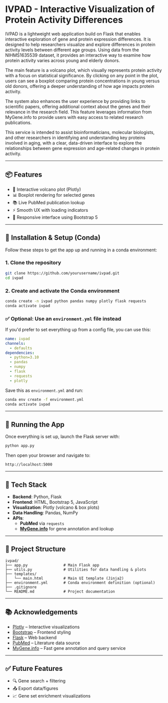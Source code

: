 # IVPAD - Interactive Visualization of Protein Activity Differences

IVPAD is a lightweight web application build on Flask that enables interactive exploration of gene and protein expression differences. It is designed to help researchers visualize and explore differences in protein activity levels between different age groups. Using data from the NIHMS1635539 dataset, it provides an interactive way to examine how protein activity varies across young and elderly donors.

The main feature is a volcano plot, which visually represents protein activity with a focus on statistical significance. By clicking on any point in the plot, users can see a boxplot comparing protein concentrations in young versus old donors, offering a deeper understanding of how age impacts protein activity.

The system also enhances the user experience by providing links to scientific papers, offering additional context about the genes and their relevance in the research field. This feature leverages information from MyGene.info to provide users with easy access to related research publications.

This service is intended to assist bioinformaticians, molecular biologists, and other researchers in identifying and understanding key proteins involved in aging, with a clear, data-driven interface to explore the relationships between gene expression and age-related changes in protein activity.

---

## 📦 Features

- 🔬 Interactive volcano plot (Plotly)
- 📊 Boxplot rendering for selected genes
- 📚 Live PubMed publication lookup
- ⚡ Smooth UX with loading indicators
- 📱 Responsive interface using Bootstrap 5

---

## 🔧 Installation & Setup (Conda)

Follow these steps to get the app up and running in a conda environment:

### 1. Clone the repository

```bash
git clone https://github.com/yourusername/ivpad.git
cd ivpad
```

### 2. Create and activate the Conda environment

```bash
conda create -n ivpad python pandas numpy plotly flask requests
conda activate ivpad
```

### ✅ Optional: Use an `environment.yml` file instead

If you'd prefer to set everything up from a config file, you can use this:

```yaml
name: ivpad
channels:
  - defaults
dependencies:
  - python=3.10
  - pandas
  - numpy
  - flask
  - requests
  - plotly
```

Save this as `environment.yml` and run:

```bash
conda env create -f environment.yml
conda activate ivpad
```

---

## 🚀 Running the App

Once everything is set up, launch the Flask server with:

```bash
python app.py
```

Then open your browser and navigate to:

```
http://localhost:5000
```

---

## 🧪 Tech Stack

- **Backend**: Python, Flask
- **Frontend**: HTML, Bootstrap 5, JavaScript
- **Visualization**: Plotly (volcano & box plots)
- **Data Handling**: Pandas, NumPy
- **APIs**:
  - **PubMed** via `requests`
  - **[MyGene.info](https://mygene.info)** for gene annotation and lookup

---

## 📁 Project Structure

```
ivpad/
├── app.py                # Main Flask app
├── utils.py              # Utilities for data handling & plots
├── templates/
│   └── main.html         # Main UI template (Jinja2)
├── environment.yml       # Conda environment definition (optional)
├── .gitignore
└── README.md             # Project documentation
```

---

## 📚 Acknowledgements

- [Plotly](https://plotly.com/python/) – Interactive visualizations
- [Bootstrap](https://getbootstrap.com/) – Frontend styling
- [Flask](https://flask.palletsprojects.com/) – Web backend
- [PubMed](https://pubmed.ncbi.nlm.nih.gov/) – Literature data source
- [MyGene.info](https://mygene.info) – Fast gene annotation and query service

---

## ✅ Future Features

- 🔍 Gene search + filtering
- 📤 Export data/figures
- 📈 Gene set enrichment visualizations


